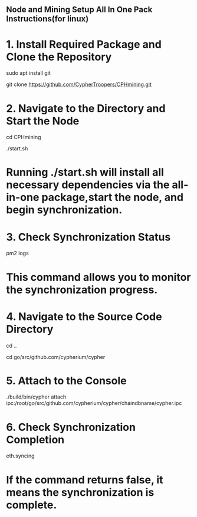 ## Node and Mining Setup All In One Pack Instructions(for linux)

# 1. Install Required Package and Clone the Repository
sudo apt install git

git clone https://github.com/CypherTroopers/CPHmining.git

# 2. Navigate to the Directory and Start the Node
cd CPHmining

./start.sh
# Running ./start.sh will install all necessary dependencies via the all-in-one package,start the node, and begin synchronization.

# 3. Check Synchronization Status
pm2 logs
# This command allows you to monitor the synchronization progress.

# 4. Navigate to the Source Code Directory
cd ..

cd go/src/github.com/cypherium/cypher

# 5. Attach to the Console
./build/bin/cypher attach ipc:/root/go/src/github.com/cypherium/cypher/chaindbname/cypher.ipc

# 6. Check Synchronization Completion
eth.syncing
# If the command returns false, it means the synchronization is complete.
```

